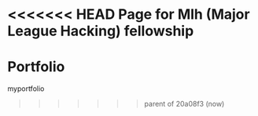 <<<<<<< HEAD
Page
for Mlh (Major League Hacking) fellowship
=======
# Portfolio
myportfolio
>>>>>>> parent of 20a08f3 (now)

